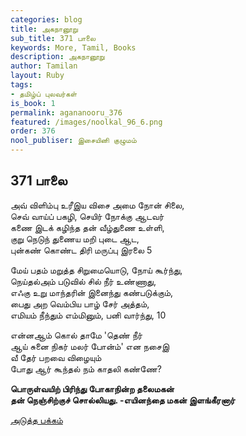 ```yaml
---
categories: blog
title: அகநானூறு
sub_title: 371 பாலை
keywords: More, Tamil, Books
description: அகநானூறு
author: Tamilan
layout: Ruby
tags:
- தமிழ்ப் புலவர்கள்
is_book: 1
permalink: agananooru_376
featured: /images/noolkal_96_6.png
order: 376
nool_publiser: இசையினி குழுமம்
---
```



## 371 பாலை

அவ் விளிம்பு உரீஇய விசை அமை நோன் சிலை,  
செவ் வாய்ப் பகழி, செயிர் நோக்கு ஆடவர்  
கணை இடக் கழிந்த தன் வீழ்துணை உள்ளி,  
குறு நெடுந் துணைய மறி புடை ஆட,  
புன்கண் கொண்ட திரி மருப்பு இரலை 5

மேய் பதம் மறுத்த சிறுமையொடு, நோய் கூர்ந்து,  
நெய்தல்அம் படுவில் சில் நீர் உண்ணாது,  
எஃகு உறு மாந்தரின் இனைந்து கண்படுக்கும்,  
பைது அற வெம்பிய பாழ் சேர் அத்தம்,  
எமியம் நீந்தும் எம்மினும், பனி வார்ந்து, 10

என்னஆம் கொல் தாமே 'தெண் நீர்  
ஆய் சுனை நிகர் மலர் போன்ம்' என நசைஇ  
வீ தேர் பறவை விழையும்  
போது ஆர் கூந்தல் நம் காதலி கண்ணே?

**பொருள்வயிற் பிரிந்து போகாநின்ற தலைமகன்  
தன் நெஞ்சிற்குச் சொல்லியது. -எயினந்தை மகன் இளங்கீரனார்**

[அடுத்த பக்கம்](agananooru_377)